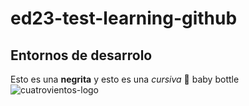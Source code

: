# ed23-test-learning-github

## Entornos de desarrolo

Esto es una **negrita** y esto es una _cursiva_
🍼 baby bottle
![cuatrovientos-logo](http://www.cuatrovientos.org/wp-content/uploads/2023/03/logo-cuatrovientos-2-1-300x75.png)
